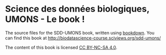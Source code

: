 # Science des données biologiques, UMONS - Le book !

The source files for the SDD-UMONS book, written using [bookdown](https://bookdown.org/home/about.html). You can find this book at http://biodatascience-course.sciviews.org/sdd-umons/

The content of this book is licensed 
[CC BY-NC-SA 4.0](https://creativecommons.org/licenses/by-nc-sa/4.0/deed.fr).
